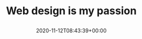 ---
retweeted: false
source: <a href="https://about.twitter.com/products/tweetdeck" rel="nofollow">TweetDeck</a>
entities:
  hashtags: []
  symbols: []
  user_mentions: []
  urls:
  - url: https://t.co/6GdeoNGVkr
    expanded_url: https://bit.ly/36utyhC
    display_url: bit.ly/36utyhC
    indices:
    - '26'
    - '49'
display_text_range:
- '0'
- '49'
favorite_count: '0'
id_str: '1326807861641547777'
truncated: false
retweet_count: '0'
id: '1326807861641547777'
possibly_sensitive: false
created_at: Thu Nov 12 08:43:39 +0000 2020
favorited: false
full_text: Web design is my passion
lang: en
quote_url: https://bit.ly/36utyhC
tags:
- pesos/twitter
date: '2020-11-12T08:43:39+00:00'
src: https://twitter.com/bascht/status/1326807861641547777
original_url: https://twitter.com/bascht/status/1326807861641547777
type: twitter_tweet
text: Web design is my passion
title: 'Web design is my passion

  '

---
